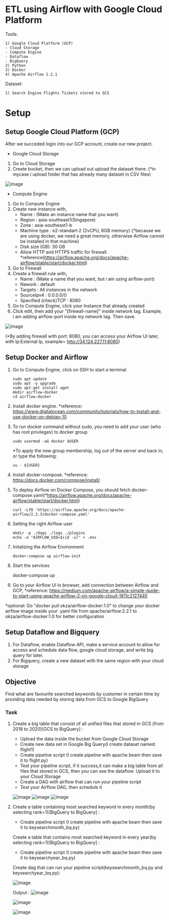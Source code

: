 # ETL using Airflow with Google Cloud Platform
Tools:

    1) Google Cloud Platform (GCP)
    - Cloud Storage
    - Compute Engine
    - Dataflow
    - BigQuery
    2) Python 
    3) Docker
    4) Apache Airflow 2.2.1
    
Dataset:

    1) Search Engine Flights Tickets stored to GCS

# Setup

## Setup Google Cloud Platform (GCP)
After we succeded login into our GCP account, create our new project.

- Google Cloud Storage
1) Go to Cloud Storage
2) Create bucket, then we can upload out upload the dataset there. (*in mycase i upload folder that has already many dataset in CSV files)

![image](https://user-images.githubusercontent.com/38213112/140642927-4b0c48ee-fb6e-423a-b4d1-055d2558a4ea.png)

- Compute Engine
1) Go to Compute Engine 
2) Create new instance with,
   - Name : (Make an instance name that you want)
   - Region : asia-southeast1(Singapore)
   - Zone : asia-southeast1-b
   - Machine type : e2-standart-2 (2vCPU, 8GB memory) {*because we are using docker, we need a great memory, otherwise Airflow cannot be installed in that machine}
   - Disk size (GB): 30 GB
   - Allow HTTP and HTTPS traffic for firewall. *reference(https://airflow.apache.org/docs/apache-airflow/stable/start/docker.html)
3) Go to Firewall 
4) Create a firewall rule with,
   - Name : (Make a name that you want, but i am using airflow-port)
   - Nework : default
   - Targets : All instances in the network
   - SourceIpv4 : 0.0.0.0/0
   - Specified (check)TCP : 8080
5) Go to Compute Engine, click your Instance that already created
6) Click edit, then add your "[firewall-name]" inside network tag. Example, i am adding airflow-port inside my network tag. Then save. 

![image](https://user-images.githubusercontent.com/38213112/140643746-bf9723bb-e114-4b88-935f-cb4aa1992817.png)

(*By adding firewall with port: 8080, you can access your Airflow UI later, with Ip:External Ip, example= http://34.124.227.11:8080)

## Setup Docker and Airflow
1) Go to Compute Engine, click on SSH to start a terminal
   
       sudo apt update
       sudo apt -y upgrade
       sudo apt-get install wget 
       mkdir airflow-docker
       cd airflow-docker

2) Install docker engine. *reference: https://www.digitalocean.com/community/tutorials/how-to-install-and-use-docker-on-debian-10
3) To run docker command without sudo, you need to add your user (who has root privileges) to docker group

       sudo usermod -aG docker $USER

    *To apply the new group membership, log out of the server and back in, or type the following:
    ```
    su - ${USER}
    ```
4) Install docker-compose. *reference: https://docs.docker.com/compose/install/
5) To deploy Airflow on Docker Compose, you should fetch docker-compose.yaml(*https://airflow.apache.org/docs/apache-airflow/stable/start/docker.html)

       curl -LfO 'https://airflow.apache.org/docs/apache-airflow/2.2.3/docker-compose.yaml'
        
6) Setting the right Airflow user        

       mkdir -p ./dags ./logs ./plugins
       echo -e "AIRFLOW_UID=$(id -u)" > .env

7) Initalizing the Airflow Environment
        
       docker-compose up airflow-init

8)  Start the services
        
       docker-compose up
        
9) Go to your Airflow UI in browser, add connection between Airflow and GCP, *reference: https://medium.com/apache-airflow/a-simple-guide-to-start-using-apache-airflow-2-on-google-cloud-1811c2127445

*optional: Go "docker pull okza/airflow-docker:1.0" to change your docker airflow image inside your .yaml file from apache/airflow:2.2.1 to okza/airflow-docker:1.0 for better configuration 

## Setup Dataflow and Bigquery

1) For Dataflow, enable Dataflow API, make a service account to allow for access and schedule data flow, google cloud storage, and write big query for later.
2) For Bigquery, create a new dataset with the same region with your cloud storage

## Objective
Find what are favourite searched keywords by customer in certain time by providing data needed by storing data from GCS to Google BigQuery

### Task 
1) Create a big table that consist of all unified files that stored in GCS (from 2018 to 2020)[GCS to BigQuery] :
    -  Upload the data inside the bucket from Google Cloud Storage
    -  Create new data set in Google Big Query(I create dataset named:  flight1)
    -  Create pipeline script (I create pipeline with apache beam then save it to flight.py)
    -  Test your pipeline script, if it success,it can make a big table from all files that stored in GCS, then you can see the dataflow. Upload it to your Cloud Storage
    -  Create a DAG with airflow that can run your pipeline script
    -  Test your Airflow DAG, then schedule it

    ![image](https://user-images.githubusercontent.com/38213112/141692888-787b4b0f-f89d-4eb8-8493-860c9922d53e.png)
    ![image](https://user-images.githubusercontent.com/38213112/141693006-535ea9e6-878e-441e-84b5-6cc98f8e3729.png)
    ![image](https://user-images.githubusercontent.com/38213112/141693216-5079409e-7352-4f0b-a6dc-dc446b9925df.png)

2) Create a table containing most searched keyword in every month(by selecting rank=1)[BigQuery to BigQuery] :
    -  Create pipeline script (I create pipeline with apache beam then save it to keysearchmonth_bq.py)
     
   Create a table that contains most searched keyword in every year(by selecting rank=1)[BigQuery to BigQuery] :
    -  Create pipeline script (I create pipeline with apache beam then save it to keysearchyear_bq.py)
   
   Create dag that can run your pipeline script(keysearchmonth_bq.py and keysearchyear_bq.py):
   
    ![image](https://user-images.githubusercontent.com/38213112/148005610-0126dcbd-3fb9-4e8f-983a-00ef506b83d5.png)
    
   Output :
    ![image](https://user-images.githubusercontent.com/38213112/148005676-c5089d96-8907-42c3-8d5e-3a26e49595f1.png)

    ![image](https://user-images.githubusercontent.com/38213112/148006074-e38d5f37-aef4-4e1a-986f-642e288b5a2d.png)

    ![image](https://user-images.githubusercontent.com/38213112/148006147-1dcb7869-3f08-47b8-b67e-13939dfadbff.png)

    
